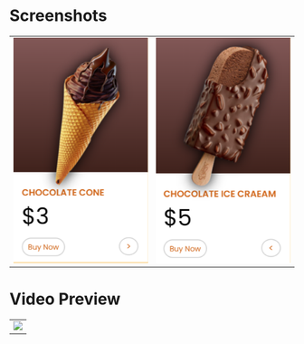 <h1>Screenshots</h1>
<table>
<tr>
    <td><img src="./front.png" width=300/></td>
    <td><img src="./back.png" width=300/></td>
</tr>


</table>
<h1>Video Preview</h1>
<table>
<tr>
    <td>
        <img src="./project gif.gif" width=300/>
    </td>
</tr>

</table>